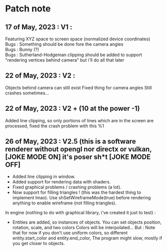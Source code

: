 # Patch note

## 17 of May, 2023 : V1 :
Featuring XYZ space to screen space (normalized device coordinates)  
Bugs : Something should be done fore the camera angles  
Bugs : Bunny (?)  
Bugs : Sutherland-Hodgeman clipping should be added to support "rendering vertices behind camera" but i'll do all that later

## 22 of May, 2023 : V2 :
Objects behind camera can still exist
Fixed thing for camera angles
Still crashes sometimes...

## 22 of May, 2023 : V2 + (10 at the power -1)
Added line clipping, so only portions of lines which are in the screen are processed, fixed the crash problem with this
%1

## 26 of May, 2023 : V2.5 (this is a software renderer without opengl nor directx or vulkan, [JOKE MODE ON] it's poser sh*t [JOKE MODE OFF]
- Added line clipping in window.
- Added support for rendering data with shaders.
- Fixed graphical problems / crashing problems (a lot).
- Now support for filling triangles ! (this was the hardest thing to implement lmao).
Use shSetWireframeMode(true) before rendering anything to enable wireframe (not filling triangles).

In engine (nothing to do with graphical library, i've created it just to test) :
- Entities are added, so instances of objects.
You can set objects position, rotation, scale, and two colors
Colors will be interpolated...
But : Note that for now if you don't use uniform colors, so different entity.start_color and entity.end_color,
The program might slow, mostly if you get closer to objects.

